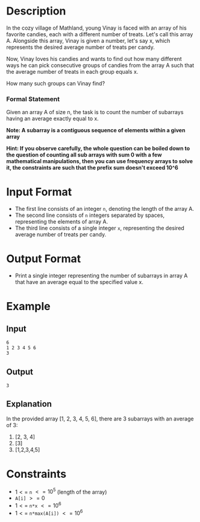 # Description
In the cozy village of Mathland, young Vinay is faced with an array of his favorite candies, each with a different number of treats. Let's call this array A. Alongside this array, Vinay is given a number, let's say x, which represents the desired average number of treats per candy.

Now, Vinay loves his candies and wants to find out how many different ways he can pick consecutive groups of candies from the array A such that the average number of treats in each group equals x.

How many such groups can Vinay find?

### Formal Statement
Given an array A of size n, the task is to count the number of subarrays having an average exactly equal to x.

**Note: A subarray is a contiguous sequence of elements within a given array**

**Hint: If you observe carefully, the whole question can be boiled down to the question of counting all sub arrays with sum 0 with a few mathematical manipulations, then you can use frequency arrays to solve it, the constraints are such that the prefix sum doesn't exceed 10^6**

# Input Format
- The first line consists of an integer `n`, denoting the length of the array A.
- The second line consists of `n` integers separated by spaces, representing the elements of array A.
- The third line consists of a single integer `x`, representing the desired average number of treats per candy.

# Output Format
- Print a single integer representing the number of subarrays in array A that have an average equal to the specified value x.

# Example

## Input
```
6 
1 2 3 4 5 6 
3
```

## Output
```
3
```

## Explanation
In the provided array [1, 2, 3, 4, 5, 6], there are 3 subarrays with an average of 3:
1. [2, 3, 4]
2. [3]
3. [1,2,3,4,5]

# Constraints
- $1 <=$ `n` $<= 10^5$ (length of the array)
- `A[i]` $>= 0$
- $1 <=$ `n*x` $<= 10^6$
- $1 <=$ `n*max(A[i])` $<= 10^6$